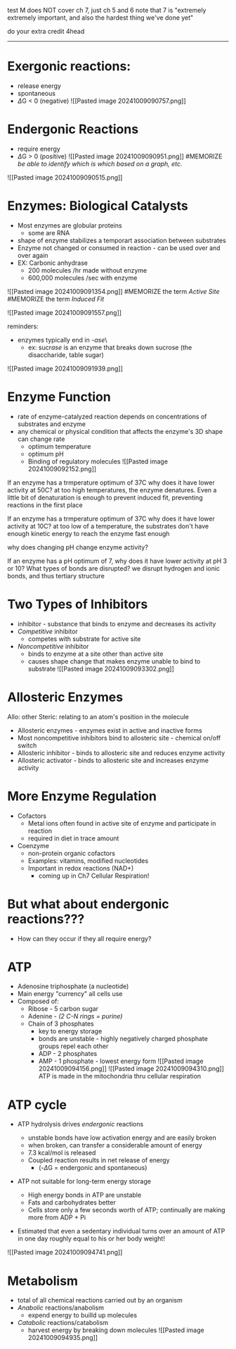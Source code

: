 test M does NOT cover ch 7, just ch 5 and 6
	note that 7 is "extremely extremely important, and also the hardest thing we've done yet"

do your extra credit 4head

---------
# Exergonic reactions:
- release energy
- spontaneous
- $\Delta$G < 0 (negative)
	![[Pasted image 20241009090757.png]]

# Endergonic Reactions
- require energy
- $\Delta$G > 0 (positive)
![[Pasted image 20241009090951.png]]
#MEMORIZE *be able to identify which is which based on a graph, etc.*

![[Pasted image 20241009090515.png]]

# Enzymes: Biological Catalysts
- Most enzymes are globular proteins
	- some are RNA
- shape of enzyme stabilizes a temporart association between substrates
- Enzyme not changed or consumed in reaction - can be used over and over again
- EX: Carbonic anhydrase
	- 200 molecules /hr made without enzyme
	- 600,000 molecules /sec with enzyme

![[Pasted image 20241009091354.png]]
#MEMORIZE the term *Active Site*
#MEMORIZE the term *Induced Fit*

![[Pasted image 20241009091557.png]]

reminders:
- enzymes typically end in *-ase*\
	- ex: sucr*ase* is an enzyme that breaks down sucrose (the disaccharide, table sugar)

![[Pasted image 20241009091939.png]]

# Enzyme Function
- rate of enzyme-catalyzed reaction depends on concentrations of substrates and enzyme
- any chemical or physical condition that affects the enzyme's 3D shape can change rate
	- optimum temperature
	- optimum pH
	- Binding of regulatory molecules
![[Pasted image 20241009092152.png]]

If an enzyme has a trmperature optimum of 37C why does it have lower activity at 50C?
	at too high temperatures, the enzyme denatures. Even a little bit of denaturation is enough to prevent induced fit, preventing reactions in the first place

If an enzyme has a trmperature optimum of 37C why does it have lower activity at 10C?
	at too low of a temperature, the substrates don't have enough kinetic energy to reach the enzyme fast enough

why does changing pH change enzyme activity?

If an enzyme has a pH optimum of 7, why does it have lower activity at pH 3 or 10? What types of bonds are disrupted?
	we disrupt hydrogen and ionic bonds, and thus tertiary structure

# Two Types of Inhibitors
- inhibitor - substance that binds to enzyme and decreases its activity
- *Competitive* inhibitor
	- competes with substrate for active site
- *Noncompetitive* inhibitor
	- binds to enzyme at a site other than active site
	- causes shape change that makes enzyme unable to bind to substrate
![[Pasted image 20241009093302.png]]

# Allosteric Enzymes

Allo: other
Steric: relating to an atom's position in the molecule

- Allosteric enzymes - enzymes exist in active and inactive forms
- Most noncompetitive inhibitors bind to allosteric site - chemical on/off switch
- Allosteric inhibitor - binds to allosteric site and reduces enzyme activity
- Allosteric activator - binds to allosteric site and increases enzyme activity

# More Enzyme Regulation
- Cofactors
	- Metal ions often found in active site of enzyme and participate in reaction
	- required in diet in trace amount
- Coenzyme
	- non-protein organic cofactors
	- Examples: vitamins, modified nucleotides
	- Important in redox reactions (NAD+)
		- coming up in Ch7 Cellular Respiration!

# But what about endergonic reactions???
- How can they occur if they all require energy?

# ATP
- Adenosine triphosphate (a nucleotide)
- Main energy "currency" all cells use
- Composed of:
	- Ribose - 5 carbon sugar
	- Adenine - *(2 C-N rings = purine)*
	- Chain of 3 phosphates
		- key to energy storage
		- bonds are unstable - highly negatively charged phosphate groups repel each other
		- ADP - 2 phosphates
		- AMP - 1 phosphate - lowest energy form
![[Pasted image 20241009094156.png]]
![[Pasted image 20241009094310.png]]
ATP is made in the mitochondria thru cellular respiration

# ATP cycle
- ATP hydrolysis drives *endergonic* reactions
	- unstable bonds have low activation energy and are easily broken
	- when broken, can transfer a considerable amount of energy
	- 7.3 kcal/mol is released
	- Coupled reaction results in net release of energy
		- (-$\Delta$G = endergonic and spontaneous)

- ATP not suitable for long-term energy storage
	- High energy bonds in ATP are unstable
	- Fats and carbohydrates better
	- Cells store only a few seconds worth of ATP; continually are making more from ADP + Pi 
- Estimated that even a sedentary individual turns over an amount of ATP in one day roughly equal to his or her body weight!

![[Pasted image 20241009094741.png]]

# Metabolism
- total of all chemical reactions carried out by an organism
- *Anabolic* reactions/anabolism
	- expend energy to builld up molecules
- *Catabolic* reactions/catabolism
	- harvest energy by breaking down molecules
![[Pasted image 20241009094935.png]]
